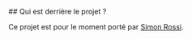 ## Qui est derrière le projet ?

Ce projet est pour le moment porté par [Simon
Rossi](https://www.linkedin.com/in/simon-rossi-791692118/).  
